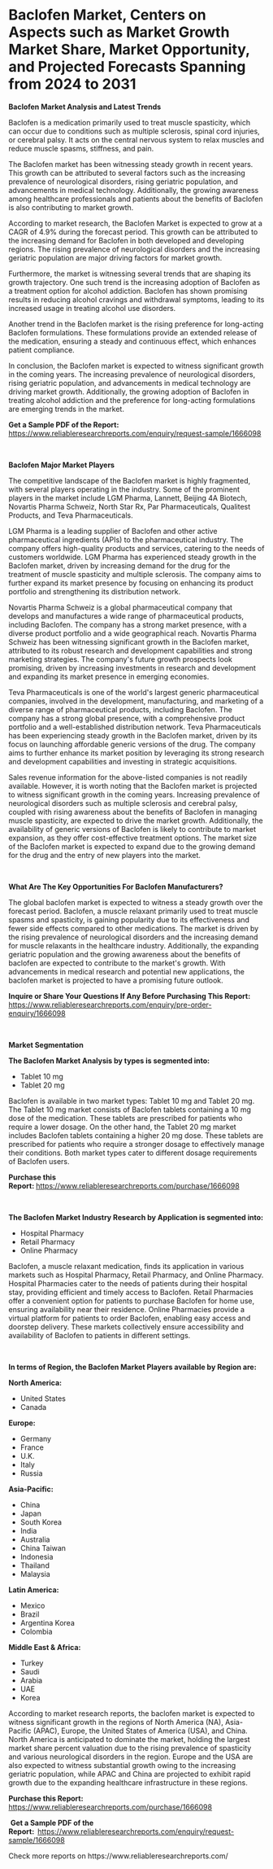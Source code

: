 <p><h1>Baclofen Market, Centers on Aspects such as Market Growth Market Share, Market Opportunity, and Projected Forecasts Spanning from 2024 to 2031</h1></p><p><strong>Baclofen Market Analysis and Latest Trends</strong></p>
<p><p>Baclofen is a medication primarily used to treat muscle spasticity, which can occur due to conditions such as multiple sclerosis, spinal cord injuries, or cerebral palsy. It acts on the central nervous system to relax muscles and reduce muscle spasms, stiffness, and pain.</p><p>The Baclofen market has been witnessing steady growth in recent years. This growth can be attributed to several factors such as the increasing prevalence of neurological disorders, rising geriatric population, and advancements in medical technology. Additionally, the growing awareness among healthcare professionals and patients about the benefits of Baclofen is also contributing to market growth.</p><p>According to market research, the Baclofen Market is expected to grow at a CAGR of 4.9% during the forecast period. This growth can be attributed to the increasing demand for Baclofen in both developed and developing regions. The rising prevalence of neurological disorders and the increasing geriatric population are major driving factors for market growth.</p><p>Furthermore, the market is witnessing several trends that are shaping its growth trajectory. One such trend is the increasing adoption of Baclofen as a treatment option for alcohol addiction. Baclofen has shown promising results in reducing alcohol cravings and withdrawal symptoms, leading to its increased usage in treating alcohol use disorders.</p><p>Another trend in the Baclofen market is the rising preference for long-acting Baclofen formulations. These formulations provide an extended release of the medication, ensuring a steady and continuous effect, which enhances patient compliance.</p><p>In conclusion, the Baclofen market is expected to witness significant growth in the coming years. The increasing prevalence of neurological disorders, rising geriatric population, and advancements in medical technology are driving market growth. Additionally, the growing adoption of Baclofen in treating alcohol addiction and the preference for long-acting formulations are emerging trends in the market.</p></p>
<p><strong>Get a Sample PDF of the Report:&nbsp;</strong> <a href="https://www.reliableresearchreports.com/enquiry/request-sample/1666098">https://www.reliableresearchreports.com/enquiry/request-sample/1666098</a></p>
<p>&nbsp;</p>
<p><strong>Baclofen Major Market Players</strong></p>
<p><p>The competitive landscape of the Baclofen market is highly fragmented, with several players operating in the industry. Some of the prominent players in the market include LGM Pharma, Lannett, Beijing 4A Biotech, Novartis Pharma Schweiz, North Star Rx, Par Pharmaceuticals, Qualitest Products, and Teva Pharmaceuticals.</p><p>LGM Pharma is a leading supplier of Baclofen and other active pharmaceutical ingredients (APIs) to the pharmaceutical industry. The company offers high-quality products and services, catering to the needs of customers worldwide. LGM Pharma has experienced steady growth in the Baclofen market, driven by increasing demand for the drug for the treatment of muscle spasticity and multiple sclerosis. The company aims to further expand its market presence by focusing on enhancing its product portfolio and strengthening its distribution network.</p><p>Novartis Pharma Schweiz is a global pharmaceutical company that develops and manufactures a wide range of pharmaceutical products, including Baclofen. The company has a strong market presence, with a diverse product portfolio and a wide geographical reach. Novartis Pharma Schweiz has been witnessing significant growth in the Baclofen market, attributed to its robust research and development capabilities and strong marketing strategies. The company's future growth prospects look promising, driven by increasing investments in research and development and expanding its market presence in emerging economies.</p><p>Teva Pharmaceuticals is one of the world's largest generic pharmaceutical companies, involved in the development, manufacturing, and marketing of a diverse range of pharmaceutical products, including Baclofen. The company has a strong global presence, with a comprehensive product portfolio and a well-established distribution network. Teva Pharmaceuticals has been experiencing steady growth in the Baclofen market, driven by its focus on launching affordable generic versions of the drug. The company aims to further enhance its market position by leveraging its strong research and development capabilities and investing in strategic acquisitions.</p><p>Sales revenue information for the above-listed companies is not readily available. However, it is worth noting that the Baclofen market is projected to witness significant growth in the coming years. Increasing prevalence of neurological disorders such as multiple sclerosis and cerebral palsy, coupled with rising awareness about the benefits of Baclofen in managing muscle spasticity, are expected to drive the market growth. Additionally, the availability of generic versions of Baclofen is likely to contribute to market expansion, as they offer cost-effective treatment options. The market size of the Baclofen market is expected to expand due to the growing demand for the drug and the entry of new players into the market.</p></p>
<p>&nbsp;</p>
<p><strong>What Are The Key Opportunities For Baclofen Manufacturers?</strong></p>
<p><p>The global baclofen market is expected to witness a steady growth over the forecast period. Baclofen, a muscle relaxant primarily used to treat muscle spasms and spasticity, is gaining popularity due to its effectiveness and fewer side effects compared to other medications. The market is driven by the rising prevalence of neurological disorders and the increasing demand for muscle relaxants in the healthcare industry. Additionally, the expanding geriatric population and the growing awareness about the benefits of baclofen are expected to contribute to the market's growth. With advancements in medical research and potential new applications, the baclofen market is projected to have a promising future outlook.</p></p>
<p><strong>Inquire or Share Your Questions If Any Before Purchasing This Report:</strong> <a href="https://www.reliableresearchreports.com/enquiry/pre-order-enquiry/1666098">https://www.reliableresearchreports.com/enquiry/pre-order-enquiry/1666098</a></p>
<p>&nbsp;</p>
<p><strong>Market Segmentation</strong></p>
<p><strong>The Baclofen Market Analysis by types is segmented into:</strong></p>
<p><ul><li>Tablet 10 mg</li><li>Tablet 20 mg</li></ul></p>
<p><p>Baclofen is available in two market types: Tablet 10 mg and Tablet 20 mg. The Tablet 10 mg market consists of Baclofen tablets containing a 10 mg dose of the medication. These tablets are prescribed for patients who require a lower dosage. On the other hand, the Tablet 20 mg market includes Baclofen tablets containing a higher 20 mg dose. These tablets are prescribed for patients who require a stronger dosage to effectively manage their conditions. Both market types cater to different dosage requirements of Baclofen users.</p></p>
<p><strong>Purchase this Report:&nbsp;</strong><a href="https://www.reliableresearchreports.com/purchase/1666098">https://www.reliableresearchreports.com/purchase/1666098</a></p>
<p>&nbsp;</p>
<p><strong>The Baclofen Market Industry Research by Application is segmented into:</strong></p>
<p><ul><li>Hospital Pharmacy</li><li>Retail Pharmacy</li><li>Online Pharmacy</li></ul></p>
<p><p>Baclofen, a muscle relaxant medication, finds its application in various markets such as Hospital Pharmacy, Retail Pharmacy, and Online Pharmacy. Hospital Pharmacies cater to the needs of patients during their hospital stay, providing efficient and timely access to Baclofen. Retail Pharmacies offer a convenient option for patients to purchase Baclofen for home use, ensuring availability near their residence. Online Pharmacies provide a virtual platform for patients to order Baclofen, enabling easy access and doorstep delivery. These markets collectively ensure accessibility and availability of Baclofen to patients in different settings.</p></p>
<p>&nbsp;</p>
<p><strong>In terms of Region, the Baclofen Market Players available by Region are:</strong></p>
<p>
    <p> <strong> North America: </strong>
        <ul>
            <li>United States</li>
            <li>Canada</li>
        </ul>
        </p> 
    <p> <strong> Europe: </strong>
        <ul>
            <li>Germany</li>
            <li>France</li>
            <li>U.K.</li>
            <li>Italy</li>
            <li>Russia</li>
        </ul>
        </p> 
    <p> <strong> Asia-Pacific: </strong>
        <ul>
            <li>China</li>
            <li>Japan</li>
            <li>South Korea</li>
            <li>India</li>
            <li>Australia</li>
            <li>China Taiwan</li>
            <li>Indonesia</li>
            <li>Thailand</li>
            <li>Malaysia</li>
        </ul>
        </p> 
    <p> <strong> Latin America: </strong>
        <ul>
            <li>Mexico</li>
            <li>Brazil</li>
            <li>Argentina Korea</li>
            <li>Colombia</li>
        </ul>
        </p> 
    <p> <strong> Middle East & Africa: </strong>
        <ul>
            <li>Turkey</li>
            <li>Saudi</li>
            <li>Arabia</li>
            <li>UAE</li>
            <li>Korea</li>
        </ul>
    </p>
    </p>
<p><p>According to market research reports, the baclofen market is expected to witness significant growth in the regions of North America (NA), Asia-Pacific (APAC), Europe, the United States of America (USA), and China. North America is anticipated to dominate the market, holding the largest market share percent valuation due to the rising prevalence of spasticity and various neurological disorders in the region. Europe and the USA are also expected to witness substantial growth owing to the increasing geriatric population, while APAC and China are projected to exhibit rapid growth due to the expanding healthcare infrastructure in these regions.</p></p>
<p><strong>Purchase this Report: </strong><a href="https://www.reliableresearchreports.com/purchase/1666098">https://www.reliableresearchreports.com/purchase/1666098</a></p>
<p>&nbsp;<strong>Get a Sample PDF of the Report:&nbsp;&nbsp;</strong><a href="https://www.reliableresearchreports.com/enquiry/request-sample/1666098">https://www.reliableresearchreports.com/enquiry/request-sample/1666098</a></p>
<p><strong></strong></p>
<p>Check more reports on https://www.reliableresearchreports.com/</p>